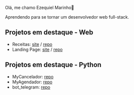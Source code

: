 Olá, me chamo Ezequiel Marinho👋

Aprendendo para se tornar um desenvolvedor web full-stack.

## Projetos em destaque - Web

- Receitas: [site](https://quelzynh0.github.io/odin-recipes/)  /  [repo](https://github.com/quelzynh0/odin-recipes)
- Landing Page: [site](https://quelzynh0.github.io/landing-page/)  /  [repo](https://github.com/quelzynh0/landing-page)

## Projetos em destaque - Python

- MyCancelador: [repo](https://github.com/quelzynh0/MyCancelador)
- MyAgendador: [repo](https://github.com/quelzynh0/MyAgendador)
- bot_telegram: [repo](https://github.com/quelzynh0/bot_telegram)

